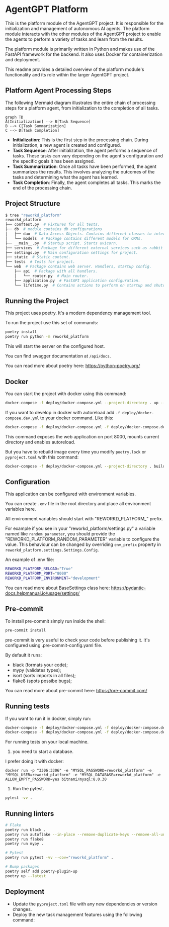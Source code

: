 # AgentGPT Platform

This is the platform module of the AgentGPT project. It is responsible for the initialization and management of autonomous AI agents. The platform module interacts with the other modules of the AgentGPT project to enable the agents to perform a variety of tasks and learn from the results.

The platform module is primarily written in Python and makes use of the FastAPI framework for the backend. It also uses Docker for containerization and deployment.

This readme provides a detailed overview of the platform module's functionality and its role within the larger AgentGPT project.

## Platform Agent Processing Steps

The following Mermaid diagram illustrates the entire chain of processing steps for a platform agent, from initialization to the completion of all tasks.

```mermaid
graph TD
A[Initialization] --> B[Task Sequence]
B --> C[Task Summarization]
C --> D[Task Completion]
```

- **Initialization**: This is the first step in the processing chain. During initialization, a new agent is created and configured.
- **Task Sequence**: After initialization, the agent performs a sequence of tasks. These tasks can vary depending on the agent's configuration and the specific goals it has been assigned.
- **Task Summarization**: Once all tasks have been performed, the agent summarizes the results. This involves analyzing the outcomes of the tasks and determining what the agent has learned.
- **Task Completion**: Finally, the agent completes all tasks. This marks the end of the processing chain.

## Project Structure

```bash
$ tree "reworkd_platform"
reworkd_platform
├── conftest.py  # Fixtures for all tests.
├── db  # module contains db configurations
│   ├── dao  # Data Access Objects. Contains different classes to interact with database.
│   └── models  # Package contains different models for ORMs.
├── __main__.py  # Startup script. Starts uvicorn.
├── services  # Package for different external services such as rabbit or redis etc.
├── settings.py  # Main configuration settings for project.
├── static  # Static content.
├── tests  # Tests for project.
└── web  # Package contains web server. Handlers, startup config.
    ├── api  # Package with all handlers.
    │   └── router.py  # Main router.
    ├── application.py  # FastAPI application configuration.
    └── lifetime.py  # Contains actions to perform on startup and shutdown.
```

## Running the Project

This project uses poetry. It's a modern dependency management tool.

To run the project use this set of commands:

```bash
poetry install
poetry run python -m reworkd_platform
```

This will start the server on the configured host.

You can find swagger documentation at `/api/docs`.

You can read more about poetry here: <https://python-poetry.org/>

## Docker

You can start the project with docker using this command:

```bash
docker-compose -f deploy/docker-compose.yml --project-directory . up --build
```

If you want to develop in docker with autoreload add `-f deploy/docker-compose.dev.yml` to your docker command. Like this:

```bash
docker-compose -f deploy/docker-compose.yml -f deploy/docker-compose.dev.yml --project-directory . up --build
```

This command exposes the web application on port 8000, mounts current directory and enables autoreload.

But you have to rebuild image every time you modify `poetry.lock` or `pyproject.toml` with this command:

```bash
docker-compose -f deploy/docker-compose.yml --project-directory . build
```

## Configuration

This application can be configured with environment variables.

You can create `.env` file in the root directory and place all environment variables here.

All environment variables should start with "REWORKD_PLATFORM_" prefix.

For example if you see in your "reworkd_platform/settings.py" a variable named like `random_parameter`, you should provide the "REWORKD_PLATFORM_RANDOM_PARAMETER" variable to configure the value. This behaviour can be changed by overriding `env_prefix` property in `reworkd_platform.settings.Settings.Config`.

An example of .env file:

```bash
REWORKD_PLATFORM_RELOAD="True"
REWORKD_PLATFORM_PORT="8000"
REWORKD_PLATFORM_ENVIRONMENT="development"
```

You can read more about BaseSettings class here: <https://pydantic-docs.helpmanual.io/usage/settings/>

## Pre-commit

To install pre-commit simply run inside the shell:

```bash
pre-commit install
```

pre-commit is very useful to check your code before publishing it. It's configured using .pre-commit-config.yaml file.

By default it runs:

- black (formats your code);
- mypy (validates types);
- isort (sorts imports in all files);
- flake8 (spots possibe bugs);

You can read more about pre-commit here: <https://pre-commit.com/>

## Running tests

If you want to run it in docker, simply run:

```bash
docker-compose -f deploy/docker-compose.yml -f deploy/docker-compose.dev.yml --project-directory . run --build --rm api pytest -vv .
docker-compose -f deploy/docker-compose.yml -f deploy/docker-compose.dev.yml --project-directory . down
```

For running tests on your local machine.

1. you need to start a database.

I prefer doing it with docker:

```
docker run -p "3306:3306" -e "MYSQL_PASSWORD=reworkd_platform" -e "MYSQL_USER=reworkd_platform" -e "MYSQL_DATABASE=reworkd_platform" -e ALLOW_EMPTY_PASSWORD=yes bitnami/mysql:8.0.30
```

1. Run the pytest.

```bash
pytest -vv .
```

## Running linters

```bash
# Flake
poetry run black .
poetry run autoflake --in-place --remove-duplicate-keys --remove-all-unused-imports -r .
poetry run flake8
poetry run mypy .

# Pytest
poetry run pytest -vv --cov="reworkd_platform" .

# Bump packages
poetry self add poetry-plugin-up
poetry up --latest
```

## Deployment
- Update the `pyproject.toml` file with any new dependencies or version changes.
- Deploy the new task management features using the following command: